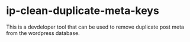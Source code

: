 # ip-clean-duplicate-meta-keys
This is a devdeloper tool that can be used to remove duplicate post meta from the wordpress database.
